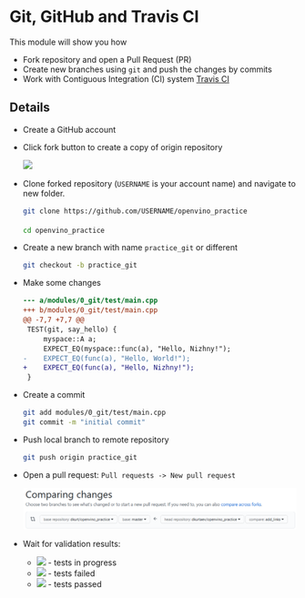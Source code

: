 # Git, GitHub and Travis CI

This module will show you how
* Fork repository and open a Pull Request (PR)
* Create new branches using `git` and push the changes by commits
* Work with Contiguous Integration (CI) system [Travis CI](https://travis-ci.org/)

## Details
* Create a GitHub account
* Click fork button to create a copy of origin repository

    ![](../../data/git_fork.png)

* Clone forked repository (`USERNAME` is your account name) and navigate to new folder.

    ```bash
    git clone https://github.com/USERNAME/openvino_practice

    cd openvino_practice
    ```
* Create a new branch with name `practice_git` or different

    ```bash
    git checkout -b practice_git
    ```

* Make some changes

    ```patch
    --- a/modules/0_git/test/main.cpp
    +++ b/modules/0_git/test/main.cpp
    @@ -7,7 +7,7 @@
     TEST(git, say_hello) {
         myspace::A a;
         EXPECT_EQ(myspace::func(a), "Hello, Nizhny!");
    -    EXPECT_EQ(func(a), "Hello, World!");
    +    EXPECT_EQ(func(a), "Hello, Nizhny!");
     }
    ```

* Create a commit

    ```bash
    git add modules/0_git/test/main.cpp
    git commit -m "initial commit"
    ```

* Push local branch to remote repository

    ```bash
    git push origin practice_git
    ```

* Open a pull request: `Pull requests -> New pull request`

    ![](../../data/git_pr.png)

* Wait for validation results:
    * ![](../../data/git_ci_progress.png) - tests in progress
    * ![](../../data/git_ci_failed.png) - tests failed
    * ![](../../data/git_ci_passed.png) - tests passed
